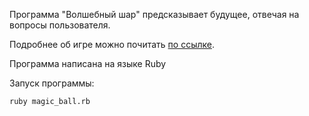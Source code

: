 Программа "Волшебный шар" предсказывает будущее, отвечая на вопросы пользователя.

Подробнее об игре можно почитать [по ссылке](https://ru.wikipedia.org/wiki/Magic_8_ball).

Программа написана на языке Ruby

Запуск программы:

```
ruby magic_ball.rb
```
